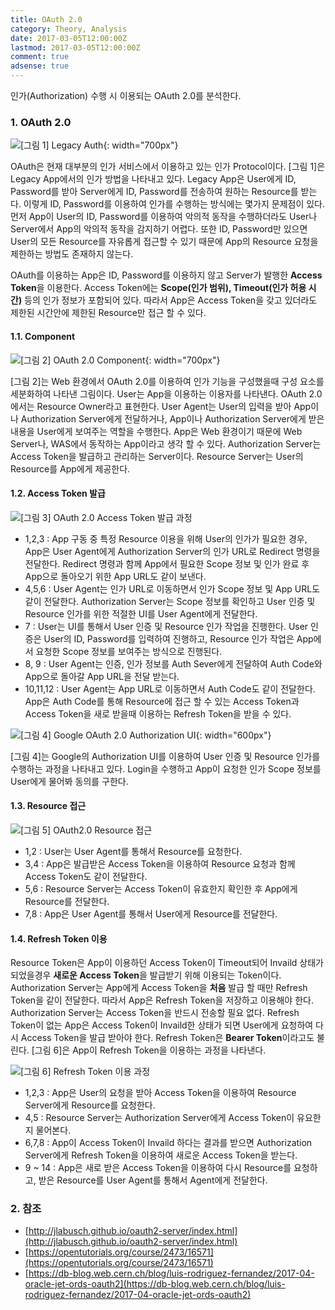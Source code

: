 ```yaml
---
title: OAuth 2.0
category: Theory, Analysis
date: 2017-03-05T12:00:00Z
lastmod: 2017-03-05T12:00:00Z
comment: true
adsense: true
---
```


인가(Authorization) 수행 시 이용되는 OAuth 2.0를 분석한다.

### 1. OAuth 2.0

![[그림 1] Legacy Auth]({{site.baseurl}}/images/theory_analysis/OAuth_2.0/Legacy_Auth.PNG){: width="700px"}

OAuth은 현재 대부분의 인가 서비스에서 이용하고 있는 인가 Protocol이다. [그림 1]은 Legacy App에서의 인가 방법을 나타내고 있다. Legacy App은 User에게 ID, Password를 받아 Server에게 ID, Password를 전송하여 원하는 Resource를 받는다. 이렇게 ID, Password를 이용하여 인가를 수행하는 방식에는 몇가지 문제점이 있다. 먼저 App이 User의 ID, Password를 이용하여 악의적 동작을 수행하더라도 User나 Server에서 App의 악의적 동작을 감지하기 어렵다. 또한 ID, Password만 있으면 User의 모든 Resource를 자유롭게 접근할 수 있기 때문에 App의 Resource 요청을 제한하는 방법도 존재하지 않는다.

OAuth를 이용하는 App은 ID, Password를 이용하지 않고 Server가 발행한 **Access Token**을 이용한다. Access Token에는 **Scope(인가 범위), Timeout(인가 허용 시간)** 등의 인가 정보가 포함되어 있다. 따라서 App은 Access Token을 갖고 있더라도 제한된 시간안에 제한된 Resource만 접근 할 수 있다.

#### 1.1. Component

![[그림 2] OAuth 2.0 Component]({{site.baseurl}}/images/theory_analysis/OAuth_2.0/OAuth_2.0_Component.PNG){: width="700px"}

[그림 2]는 Web 환경에서 OAuth 2.0를 이용하여 인가 기능을 구성했을때 구성 요소를 세분화하여 나타낸 그림이다. User는 App을 이용하는 이용자를 나타낸다. OAuth 2.0에서는 Resource Owner라고 표현한다. User Agent는 User의 입력을 받아 App이나 Authorization Server에게 전달하거나, App이나 Authorization Server에게 받은 내용을 User에게 보여주는 역할을 수행한다. App은 Web 환경이기 때문에 Web Server나, WAS에서 동작하는 App이라고 생각 할 수 있다. Authorization Server는 Access Token을 발급하고 관리하는 Server이다. Resource Server는 User의 Resource를 App에게 제공한다.

#### 1.2. Access Token 발급

![[그림 3] OAuth 2.0 Access Token 발급 과정]({{site.baseurl}}/images/theory_analysis/OAuth_2.0/OAuth_2.0_Access_Token_Flow.PNG)

* 1,2,3 : App 구동 중 특정 Resource 이용을 위해 User의 인가가 필요한 경우, App은 User Agent에게 Authorization Server의 인가 URL로 Redirect 명령을 전달한다. Redirect 명령과 함께 App에서 필요한 Scope 정보 및 인가 완료 후 App으로 돌아오기 위한 App URL도 같이 보낸다.
* 4,5,6 : User Agent는 인가 URL로 이동하면서 인가 Scope 정보 및 App URL도 같이 전달한다. Authorization Server는 Scope 정보를 확인하고 User 인증 및 Resource 인가를 위한 적절한 UI를 User Agent에게 전달한다.
* 7 : User는 UI를 통해서 User 인증 및 Resource 인가 작업을 진행한다. User 인증은 User의 ID, Password를 입력하여 진행하고, Resource 인가 작업은 App에서 요청한 Scope 정보를 보여주는 방식으로 진행된다.
* 8, 9 : User Agent는 인증, 인가 정보를 Auth Sever에게 전달하여 Auth Code와 App으로 돌아갈 App URL을 전달 받는다.
* 10,11,12 : User Agent는 App URL로 이동하면서 Auth Code도 같이 전달한다. App은 Auth Code를 통해 Resource에 접근 할 수 있는 Access Token과 Access Token을 새로 받을때 이용하는 Refresh Token을 받을 수 있다.

![[그림 4] Google OAuth 2.0 Authorization UI]({{site.baseurl}}/images/theory_analysis/OAuth_2.0/Auth_Google_UI.PNG){: width="600px"}

[그림 4]는 Google의 Authorization UI를 이용하여 User 인증 및 Resource 인가를 수행하는 과정을 나타내고 있다. Login을 수행하고 App이 요청한 인가 Scope 정보를 User에게 물어봐 동의를 구한다.

#### 1.3. Resource 접근

![[그림 5] OAuth2.0 Resource 접근]({{site.baseurl}}/images/theory_analysis/OAuth_2.0/OAuth_2.0_Resource_Access_Flow.PNG)

* 1,2 : User는 User Agent를 통해서 Resource를 요청한다.
* 3,4 : App은 발급받은 Access Token을 이용하여 Resource 요청과 함께 Access Token도 같이 전달한다.
* 5,6 : Resource Server는 Access Token이 유효한지 확인한 후 App에게 Resource를 전달한다.
* 7,8 : App은 User Agent를 통해서 User에게 Resource를 전달한다.

#### 1.4. Refresh Token 이용

Resource Token은 App이 이용하던 Access Token이 Timeout되어 Invaild 상태가 되었을경우 **새로운 Access Token**을 발급받기 위해 이용되는 Token이다. Authorization Server는 App에게 Access Token을 **처음** 발급 할 때만 Refresh Token을 같이 전달한다. 따라서 App은 Refresh Token을 저장하고 이용해야 한다. Authorization Server는 Access Token을 반드시 전송할 필요 없다. Refresh Token이 없는 App은 Access Token이 Invaild한 상태가 되면 User에게 요청하여 다시 Access Token을 발급 받아야 한다. Refresh Token은 **Bearer Token**이라고도 불린다. [그림 6]은 App이 Refresh Token을 이용하는 과정을 나타낸다.

![[그림 6] Refresh Token 이용 과정]({{site.baseurl}}/images/theory_analysis/OAuth_2.0/OAuth_2.0_Refresh_Token_Flow.PNG)

* 1,2,3 : App은 User의 요청을 받아 Access Token을 이용하여 Resource Server에게 Resource를 요청한다.
* 4,5 : Resource Server는 Authorization Server에게 Access Token이 유요한지 물어본다.
* 6,7,8 : App이 Access Token이 Invaild 하다는 결과를 받으면 Authorization Server에게 Refresh Token을 이용하여 새로운 Access Token을 받는다.
* 9 ~ 14 : App은 새로 받은 Access Token을 이용하여 다시 Resource를 요청하고, 받은 Resource를 User Agent를 통해서 Agent에게 전달한다.

### 2. 참조

* [http://jlabusch.github.io/oauth2-server/index.html](http://jlabusch.github.io/oauth2-server/index.html)
* [https://opentutorials.org/course/2473/16571](https://opentutorials.org/course/2473/16571)
* [https://db-blog.web.cern.ch/blog/luis-rodriguez-fernandez/2017-04-oracle-jet-ords-oauth2](https://db-blog.web.cern.ch/blog/luis-rodriguez-fernandez/2017-04-oracle-jet-ords-oauth2)
